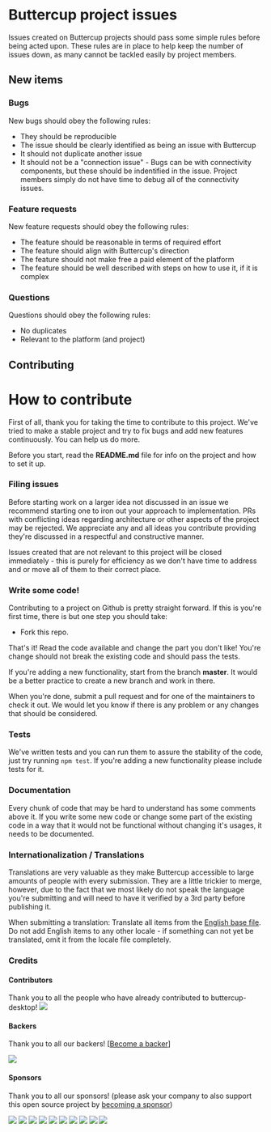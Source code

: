 # Buttercup project issues
Issues created on Buttercup projects should pass some simple rules before being acted upon. These rules are in place to help keep the number of issues down, as many cannot be tackled easily by project members.

## New items

### Bugs
New bugs should obey the following rules:

 * They should be reproducible
 * The issue should be clearly identified as being an issue with Buttercup
 * It should not duplicate another issue
 * It should not be a "connection issue" - Bugs can be with connectivity components, but these should be indentified in the issue. Project members simply do not have time to debug all of the connectivity issues.

### Feature requests
New feature requests should obey the following rules:

 * The feature should be reasonable in terms of required effort
 * The feature should align with Buttercup's direction
 * The feature should not make free a paid element of the platform
 * The feature should be well described with steps on how to use it, if it is complex

### Questions
Questions should obey the following rules:

 * No duplicates
 * Relevant to the platform (and project)

## Contributing

# How to contribute
First of all, thank you for taking the time to contribute to this project. We've tried to make a stable project and try to fix bugs and add new features continuously. You can help us do more.

Before you start, read the **README.md** file for info on the project and how to set it up.

### Filing issues
Before starting work on a larger idea not discussed in an issue we recommend starting one to iron out your approach to implementation. PRs with conflicting ideas regarding architecture or other aspects of the project may be rejected. We appreciate any and all ideas you contribute providing they're discussed in a respectful and constructive manner.

Issues created that are not relevant to this project will be closed immediately - this is purely for efficiency as we don't have time to address and or move all of them to their correct place.


### Write some code!
Contributing to a project on Github is pretty straight forward. If this is you're first time, there is but one step you should take:

- Fork this repo.

That's it! Read the code available and change the part you don't like! You're change should not break the existing code and should pass the tests.

If you're adding a new functionality, start from the branch **master**. It would be a better practice to create a new branch and work in there.

When you're done, submit a pull request and for one of the maintainers to check it out. We would let you know if there is any problem or any changes that should be considered.

### Tests
We've written tests and you can run them to assure the stability of the code, just try running `npm test`. If you're adding a new functionality please include tests for it.

### Documentation
Every chunk of code that may be hard to understand has some comments above it. If you write some new code or change some part of the existing code in a way that it would not be functional without changing it's usages, it needs to be documented.

### Internationalization / Translations
Translations are very valuable as they make Buttercup accessible to large amounts of people with every submission. They are a little trickier to merge, however, due to the fact that we most likely do not speak the language you're submitting and will need to have it verified by a 3rd party before publishing it.

When submitting a translation: Translate all items from the [English base file](https://github.com/buttercup/buttercup-desktop/blob/master/locales/en/base.json). Do not add English items to any other locale - if something can not yet be translated, omit it from the locale file completely.

### Credits

#### Contributors

Thank you to all the people who have already contributed to buttercup-desktop!
<a href="https://github.com/buttercup/buttercup-desktop/graphs/contributors"><img src="https://opencollective.com/buttercup/contributors.svg?width=890" /></a>

#### Backers

Thank you to all our backers! [[Become a backer](https://opencollective.com/buttercup#backer)]

<a href="https://opencollective.com/buttercup#backers" target="_blank"><img src="https://opencollective.com/buttercup/backers.svg?width=890"></a>

#### Sponsors

Thank you to all our sponsors! (please ask your company to also support this open source project by [becoming a sponsor](https://opencollective.com/buttercup#sponsor))

<a href="https://opencollective.com/buttercup/sponsor/0/website" target="_blank"><img src="https://opencollective.com/buttercup/sponsor/0/avatar.svg"></a>
<a href="https://opencollective.com/buttercup/sponsor/1/website" target="_blank"><img src="https://opencollective.com/buttercup/sponsor/1/avatar.svg"></a>
<a href="https://opencollective.com/buttercup/sponsor/2/website" target="_blank"><img src="https://opencollective.com/buttercup/sponsor/2/avatar.svg"></a>
<a href="https://opencollective.com/buttercup/sponsor/3/website" target="_blank"><img src="https://opencollective.com/buttercup/sponsor/3/avatar.svg"></a>
<a href="https://opencollective.com/buttercup/sponsor/4/website" target="_blank"><img src="https://opencollective.com/buttercup/sponsor/4/avatar.svg"></a>
<a href="https://opencollective.com/buttercup/sponsor/5/website" target="_blank"><img src="https://opencollective.com/buttercup/sponsor/5/avatar.svg"></a>
<a href="https://opencollective.com/buttercup/sponsor/6/website" target="_blank"><img src="https://opencollective.com/buttercup/sponsor/6/avatar.svg"></a>
<a href="https://opencollective.com/buttercup/sponsor/7/website" target="_blank"><img src="https://opencollective.com/buttercup/sponsor/7/avatar.svg"></a>
<a href="https://opencollective.com/buttercup/sponsor/8/website" target="_blank"><img src="https://opencollective.com/buttercup/sponsor/8/avatar.svg"></a>
<a href="https://opencollective.com/buttercup/sponsor/9/website" target="_blank"><img src="https://opencollective.com/buttercup/sponsor/9/avatar.svg"></a>
